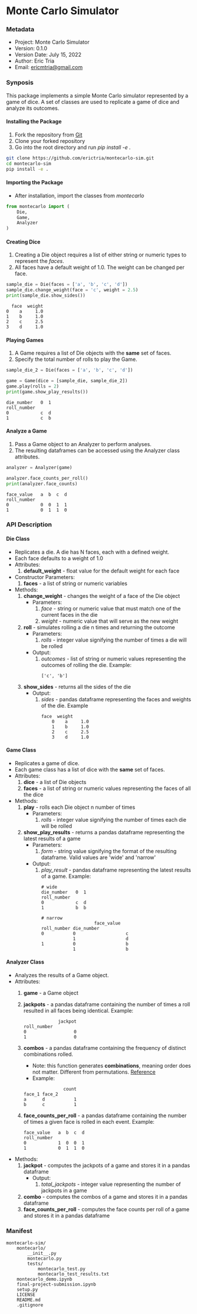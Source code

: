 # Monte Carlo Simulator

### Metadata
- Project: Monte Carlo Simulator
- Version: 0.1.0
- Version Date: July 15, 2022
- Author: Eric Tria
- Email: ericmtria@gmail.com

### Synposis
This package implements a simple Monte Carlo simulator represented by a game of dice.
A set of classes are used to replicate a game of dice and analyze its outcomes.

#### Installing the Package
1. Fork the repository from [Git](https://github.com/erictria/montecarlo-sim)
2. Clone your forked repository
3. Go into the root directory and run *pip install -e .*

```bash
git clone https://github.com/erictria/montecarlo-sim.git
cd montecarlo-sim
pip install -e .
```

#### Importing the Package
- After installation, import the classes from *montecarlo*

```python
from montecarlo import (
    Die,
    Game,
    Analyzer
)
```

#### Creating Dice
1. Creating a Die object requires a list of either string or numeric types to represent the *faces*.
2. All faces have a default weight of 1.0. The weight can be changed per face.

```python
sample_die = Die(faces = ['a', 'b', 'c', 'd'])
sample_die.change_weight(face = 'c', weight = 2.5)
print(sample_die.show_sides())
```
```
  face  weight
0    a     1.0
1    b     1.0
2    c     2.5
3    d     1.0
```

#### Playing Games
1. A Game requires a list of Die objects with the **same** set of faces.
2. Specify the total number of rolls to play the Game.

```python
sample_die_2 = Die(faces = ['a', 'b', 'c', 'd'])

game = Game(dice = [sample_die, sample_die_2])
game.play(rolls = 2)
print(game.show_play_results())
```
```
die_number   0  1
roll_number      
0            c  d
1            c  b
```
#### Analyze a Game
1. Pass a Game object to an Analyzer to perform analyses.
2. The resulting dataframes can be accessed using the Analyzer class attributes.

```python
analyzer = Analyzer(game)

analyzer.face_counts_per_roll()
print(analyzer.face_counts)
```
```
face_value   a  b  c  d
roll_number            
0            0  0  1  1
1            0  1  1  0
```

### API Description

#### Die Class
- Replicates a die. A die has N faces, each with a defined weight. 
- Each face defaults to a weight of 1.0
- Attributes:
    1. **default_weight** - float value for the default weight for each face
- Constructor Parameters:
    1. **faces** - a list of string or numeric variables 
- Methods:
    1. **change_weight** - changes the weight of a face of the Die object
        - Parameters:
            1. *face* - string or numeric value that must match one of the current faces in the die
            2. *weight* - numeric value that will serve as the new weight
    2. **roll** - simulates rolling a die n times and returning the outcome
        - Parameters:
            1. *rolls* - integer value signifying the number of times a die will be rolled
        - Output:
            1. *outcomes* - list of string or numeric values representing the outcomes of rolling the die. Example:
                ```
                ['c', 'b']
                ```
    3. **show_sides** - returns all the sides of the die
        - Output:
            1. *sides* - pandas dataframe representing the faces and weights of the die. Example
                ```
                face  weight
                    0    a     1.0
                    1    b     1.0
                    2    c     2.5
                    3    d     1.0
                ```

#### Game Class
- Replicates a game of dice.
- Each game class has a list of dice with the **same** set of faces.
- Attributes:
    1. **dice** - a list of Die objects
    2. **faces** - a list of string or numeric values representing the faces of all the dice
- Methods:
    1. **play** - rolls each Die object n number of times
        - Parameters:
            1. *rolls* - integer value signifying the number of times each die will be rolled
    2. **show_play_results** - returns a pandas dataframe representing the latest results of a game
        - Parameters:
            1. *form* - string value signifying the format of the resulting dataframe. Valid values are 'wide' and 'narrow'
        - Output:
            1. *play_result* - pandas dataframe representing the latest results of a game. Example:
                ```
                # wide
                die_number   0  1
                roll_number      
                0            c  d
                1            b  b

                # narrow
                                    face_value
                roll_number die_number           
                0           0                   c
                            1                   d
                1           0                   b
                            1                   b
                ```

#### Analyzer Class
- Analyzes the results of a Game object.
- Attributes:
    1. **game** - a Game object
    2. **jackpots** - a pandas dataframe containing the number of times a roll resulted in all faces being identical. Example:
        ```
                     jackpot
        roll_number         
        0                  0
        1                  0
        ```
    3. **combos** - a pandas dataframe containing the frequency of distinct combinations rolled.
        - Note: this function generates **combinations**, meaning order does not matter. Different from permutations. [Reference](https://www.mathsisfun.com/combinatorics/combinations-permutations.html)
        - Example:

        ```
                       count
        face_1 face_2       
        a      d           1
        b      c           1
        ```
    4. **face_counts_per_roll** - a pandas dataframe containing the number of times a given face is rolled in each event. Example:
        ```
        face_value   a  b  c  d
        roll_number            
        0            1  0  0  1
        1            0  1  1  0
        ```
- Methods:
    1. **jackpot** - computes the jackpots of a game and stores it in a pandas dataframe
        - Output:
            1. *total_jackpots* - integer value representing the number of jackpots in a game
    2. **combo** - computes the combos of a game and stores it in a pandas dataframe
    3. **face_counts_per_roll** - computes the face counts per roll of a game and stores it in a pandas dataframe

### Manifest
```
montecarlo-sim/
    montecarlo/
        __init__.py
        montecarlo.py
        tests/
            montecarlo_test.py
            montecarlo_test_results.txt
    montecarlo_demo.ipynb
    final-project-submission.ipynb
    setup.py
    LICENSE
    README.md
    .gitignore
```
